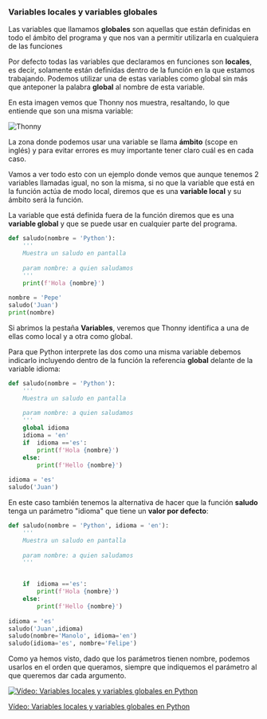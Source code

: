 ### Variables locales y variables globales

Las variables que llamamos **globales** son aquellas que están definidas en todo el ámbito del programa y que nos van a permitir utilizarla en cualquiera de las funciones

Por defecto todas las variables que declaramos en funciones son **locales**, es decir, solamente están definidas dentro de la función en la que estamos trabajando. Podemos utilizar una de estas variables como global sin más que anteponer la palabra **global** al nombre de esta variable.

En esta imagen vemos que Thonny nos muestra, resaltando, lo que entiende que son una misma variable:

![Thonny](https://thonny.org/img/names.png)

La zona donde podemos usar una variable se llama **ámbito** (scope en inglés) y para evitar errores es muy importante tener claro cuál es en cada caso.

Vamos a ver todo esto con un ejemplo donde vemos que aunque tenemos 2 variables llamadas igual, no son la misma, si no que la variable que está en la función actúa de modo local, diremos que es una **variable local** y su ámbito será la función.

La variable que está definida fuera de la función diremos que es una **variable global** y que se puede usar en cualquier parte del programa.

```python
def saludo(nombre = 'Python'):
    '''
    Muestra un saludo en pantalla
    
    param nombre: a quien saludamos
    '''
    print(f'Hola {nombre}')
    
nombre = 'Pepe'
saludo('Juan')
print(nombre)
```

Si abrimos la pestaña **Variables**, veremos que Thonny identifica a una de ellas como local y a otra como global.

Para que Python interprete las dos como una misma variable debemos indicarlo incluyendo dentro de la función la referencia **global** delante de la variable idioma: 

```python
def saludo(nombre = 'Python'):
    '''
    Muestra un saludo en pantalla
    
    param nombre: a quien saludamos
    '''
    global idioma
    idioma = 'en'
    if  idioma =='es':
        print(f'Hola {nombre}')
    else:
        print(f'Hello {nombre}')
    
idioma = 'es'
saludo('Juan')
```

En este caso también tenemos la alternativa de hacer que la función **saludo** tenga un parámetro "idioma" que tiene un **valor por defecto**: 

```python
def saludo(nombre = 'Python', idioma = 'en'):
    '''
    Muestra un saludo en pantalla
    
    param nombre: a quien saludamos
    '''


    if  idioma =='es':
        print(f'Hola {nombre}')
    else:
        print(f'Hello {nombre}')
    
idioma = 'es'
saludo('Juan',idioma)
saludo(nombre='Manolo', idioma='en')
saludo(idioma='es', nombre='Felipe')
```

Como ya hemos visto, dado que los parámetros tienen nombre, podemos usarlos en el orden que queramos, siempre que indiquemos el parámetro al que queremos dar cada argumento.

[![Vídeo: Variables locales y variables globales en Python](https://img.youtube.com/vi/LNYy9oPM-P8/0.jpg)](https://drive.google.com/file/d/1NZka_x22KqlxbYCp1z-el1xM7jKik042/view?usp=sharing)

[Vídeo: Variables locales y variables globales en Python](https://drive.google.com/file/d/1NZka_x22KqlxbYCp1z-el1xM7jKik042/view?usp=sharing)


